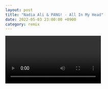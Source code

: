 ```yaml
---
layout: post
title: "Nadia Ali & PANG! - All In My Head"
date: 2022-05-03 23:00:00 +0900
category: remix
---
```


<div class="video-container">
    <video id="player" class="video-js vjs-default-skin vjs-big-play-centered" data-json="/public/json/remix/nadia Ali & PANG! - All In My Head.json"></video>
</div>